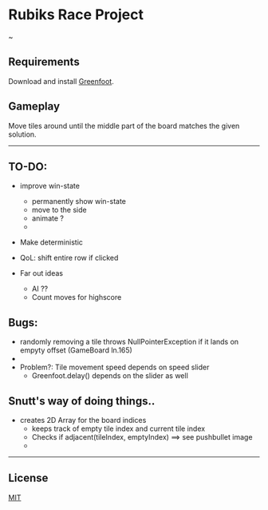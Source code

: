 # Rubiks Race Project

~

## Requirements

Download and install [Greenfoot](https://www.greenfoot.org/download).


## Gameplay

Move tiles around until the middle part of the board matches the given solution.

-----------------------------------------------------------------------------------------------------------------------------------------

## TO-DO:

* improve win-state
  * permanently show win-state
  * move to the side
  * animate ?
  * 
* Make deterministic
* QoL: shift entire row if clicked

* Far out ideas
  * AI ??
  * Count moves for highscore 



## Bugs:

* randomly removing a tile throws NullPointerException if it lands on empyty offset (GameBoard ln.165)
*
* Problem?: Tile movement speed depends on speed slider
  * Greenfoot.delay() depends on the slider as well



## Snutt's way of doing things..

* creates 2D Array for the board indices
  * keeps track of empty tile index and current tile index
  * Checks if adjacent(tileIndex, emptyIndex) ==> see pushbullet image
  *   



-----------------------------------------------------------------------------------------------------------------------------------------

## License
[MIT](https://choosealicense.com/licenses/mit/)